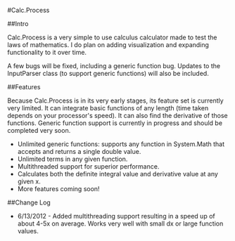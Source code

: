 #Calc.Process

##Intro

Calc.Process is a very simple to use calculus calculator made to test the laws of mathematics. I do plan on adding visualization and expanding functionality to it over time.

A few bugs will be fixed, including a generic function bug. Updates to the InputParser class (to support generic functions) will also be included.

##Features

Because Calc.Process is in its very early stages, its feature set is currently very limited. It can integrate basic functions of any length (time taken depends on your processor's speed). It can also find the derivative of those functions. Generic function support is currently in progress and should be completed very soon.

* Unlimited generic functions: supports any function in System.Math that accepts and returns a single double value.
* Unlimited terms in any given function.
* Multithreaded support for superior performance.
* Calculates both the definite integral value and derivative value at any given x.
* More features coming soon!

##Change Log
* 6/13/2012 - Added multithreading support resulting in a speed up of about 4-5x on average. Works very well with small dx or large function values.

